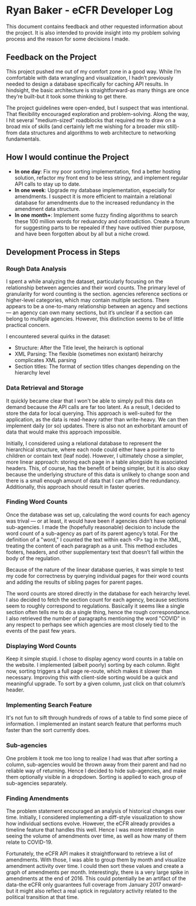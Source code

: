 # Ryan Baker - eCFR Developer Log

This document contains feedback and other requested information about the project. It is also intended to provide insight into my problem solving process and the reason for some decisions I made.

## Feedback on the Project

This project pushed me out of my comfort zone in a good way.
While I’m comfortable with data wrangling and visualization, I hadn’t previously needed to design a database specifically for caching API results.
In hindsight, the basic architecture is straightforward-as many things are once they’re built-but it took some thinking to get there.

The project guidelines were open-ended, but I suspect that was intentional.
That flexibility encouraged exploration and problem-solving. Along the way, I hit several "medium-sized" roadblocks that required me to draw on a broad mix of skills (and certainly left me wishing for a broader mix still)-from data structures and algorithms to web architecture to networking fundamentals.

## How I would continue the Project

* **In one day**: Fix my poor sorting implementation, find a better hosting solution, refactor my front end to be less stringy, and implement regular API calls to stay up to date.
* **In one week**: Upgrade my database implementation, especially for amendments. I suspect it is more efficient to maintain a relational database for amendments due to the increased redundancy in the amendment data structure.
* **In one month+**: Implement some fuzzy finding algorithms to search these 100 million words for reduandcy and contradiction. Create a forum for suggesting parts to be repealed if they have outlived thier purpose, and have been forgotten about by all but a niche crowd.

## Development Process in Steps

### Rough Data Analysis

I spent a while analyzing the dataset, particularly focusing on the relationship between agencies and their word counts.
The primary level of granularity for word counting is the section. agencies reference sections or higher-level categories, which may contain multiple sections.
There appears to be a one-to-many relationship between an agency and sections — an agency can own many sections, but it’s unclear if a section can belong to multiple agencies. However, this distinction seems to be of little practical concern.

I encountered several quirks in the dataset:

* Structure: After the Title level, the heirarch is optional
* XML Parsing: The flexible (sometimes non existant) heirarchy complicates XML parsing
* Section titles: The format of section titles changes depending on the hierarchy level

### Data Retrieval and Storage

It quickly became clear that I won't be able to simply pull this data on demand because the API calls are far too latent.
As a result, I decided to store the data for local querying.
This approach is well-suited for the application, as the data is read-heavy rather than write-heavy.
We can then implement daily (or so) updates.
There is also not an exhorbitant amount of data that would make this approach impossible.

Initially, I considered using a relational database to represent the hierarchical structure, where each node could either have a pointer to children or contain text (leaf node).
However, I ultimately chose a simpler, more linear approach: storing each page in a table alongside its associated headers.
This, of course, has the benefit of being simpler, but it is also okay because the underlying structure of this data is unlikely to change soon and there is a small enough amount of data that I can afford the redundancy. Additionally, this approach should result in faster queries.

### Finding Word Counts

Once the database was set up, calculating the word counts for each agency was trival — or at least, it would have been if agencies didn’t have optional sub-agencies.
I made the (hopefully reasonable) decision to include the word count of a sub-agency as part of its parent agency’s total.
For the definition of a "word," I counted the text within each \<P\> tag in the XML, treating the content of each paragraph as a unit.
This method excludes footers, headers, and other supplementary text that doesn’t fall within the body of the regulation.

Because of the nature of the linear database queries, it was simple to test my code for correctness by querying individual pages for their word counts and adding the results of sibling pages for parent pages.

The word counts are stored directly in the database for each heirarchy level.
I also decided to fetch the section count for each agency, because sections seem to roughly correspond to regulations.
Basically it seems like a single section often tells me to do a single thing, hence the rough correspondance.
I also retrieved the number of paragraphs mentioning the word "COVID" in any respect to perhaps see which agencies are most closely tied to the events of the past few years.

### Displaying Word Counts

Keep it simple stupid.
I chose to display agency word counts in a table on the website.
I implemented (albeit poorly) sorting by each column.
Right now, sorting triggers a full page re-route, which makes it slower than necessary.
Improving this with client-side sorting would be a quick and meaningful upgrade.
To sort by a given column, just click on that column’s header.


### Implementing Search Feature

It's not fun to sift through hundreds of rows of a table to find some piece of information.
I implemented an instant search feature that performs much faster than the sort currently does. 

### Sub-agencies

One problem it took me too long to realize I had was that after sorting a column, sub-agencies would be thrown away from their parent and had no reliable way of returning.
Hence I decided to hide sub-agencies, and make them optionally visible in a dropdown.
Sorting is applied to each group of sub-agencies separately.

### Finding Amendments

The problem statement encouraged an analysis of historical changes over time. Initially, I considered implementing a diff-style visualization to show how individual sections evolve. However, the eCFR already provides a timeline feature that handles this well.
Hence I was more interested in seeing the volume of amendments over time, as well as how many of them relate to COVID-19.

Fortunately, the eCFR API makes it straightforward to retrieve a list of amendments. With those, I was able to group them by month and visualize amendment activity over time.
I could then sort these values and create a graph of amendments per month.
Interestingly, there is a very large spike in amendments at the end of 2016.
This could potentially be an artifact of the data-the eCFR only guarantees full coverage from January 2017 onward-but it might also reflect a real uptick in regulatory activity related to the political transition at that time.
